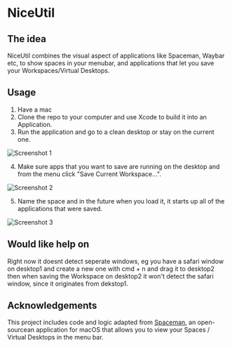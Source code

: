 # NiceUtil

## The idea

NiceUtil combines the visual aspect of applications like Spaceman, Waybar etc, to show spaces in your menubar, and applications that let you save your Workspaces/Virtual Desktops.

## Usage

1. Have a mac
2. Clone the repo to your computer and use Xcode to build it into an Application.
3. Run the application and go to a clean desktop or stay on the current one.

![Screenshot 1](https://github.com/user-attachments/assets/1f18566a-7ed4-4d67-92da-e3c7516bcad4)

4. Make sure apps that you want to save are running on the desktop and from the menu click "Save Current Workspace...".

![Screenshot 2](https://github.com/user-attachments/assets/4c2a3361-ce37-4b11-a4e4-88f26e7b09f5)

5. Name the space and in the future when you load it, it starts up all of the applications that were saved.
   
![Screenshot 3](https://github.com/user-attachments/assets/749f683c-9b9f-4804-b53a-507da252c5ac)

## Would like help on

Right now it doesnt detect seperate windows, eg you have a safari window on desktop1 and create a new one with cmd + n and drag it to desktop2 then when saving the Workspace on desktop2 it won't detect the safari window, since it originates from dekstop1.

## Acknowledgements

This project includes code and logic adapted from [Spaceman](https://github.com/Jaysce/Spaceman), an open-sourcean application for macOS that allows you to view your Spaces / Virtual Desktops in the menu bar.
